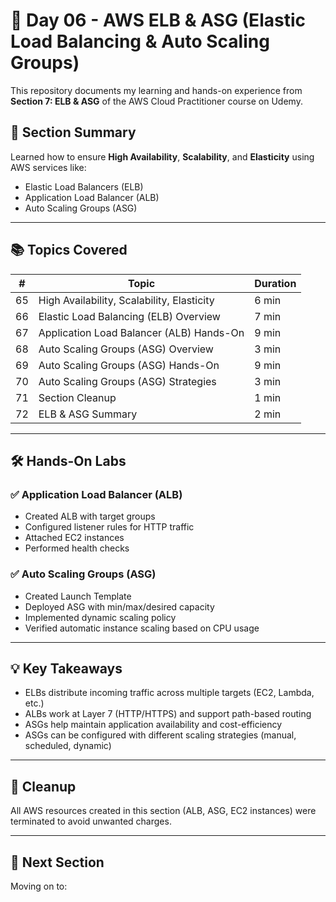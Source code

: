 
# 📘 Day 06 - AWS ELB & ASG (Elastic Load Balancing & Auto Scaling Groups)

This repository documents my learning and hands-on experience from **Section 7: ELB & ASG** of the AWS Cloud Practitioner course on Udemy.

## 🎯 Section Summary
Learned how to ensure **High Availability**, **Scalability**, and **Elasticity** using AWS services like:
- Elastic Load Balancers (ELB)
- Application Load Balancer (ALB)
- Auto Scaling Groups (ASG)

---

## 📚 Topics Covered

| # | Topic | Duration |
|--|------------------------------|----------|
| 65 | High Availability, Scalability, Elasticity | 6 min |
| 66 | Elastic Load Balancing (ELB) Overview | 7 min |
| 67 | Application Load Balancer (ALB) Hands-On | 9 min |
| 68 | Auto Scaling Groups (ASG) Overview | 3 min |
| 69 | Auto Scaling Groups (ASG) Hands-On | 9 min |
| 70 | Auto Scaling Groups (ASG) Strategies | 3 min |
| 71 | Section Cleanup | 1 min |
| 72 | ELB & ASG Summary | 2 min |

---

## 🛠️ Hands-On Labs

### ✅ Application Load Balancer (ALB)
- Created ALB with target groups
- Configured listener rules for HTTP traffic
- Attached EC2 instances
- Performed health checks

### ✅ Auto Scaling Groups (ASG)
- Created Launch Template
- Deployed ASG with min/max/desired capacity
- Implemented dynamic scaling policy
- Verified automatic instance scaling based on CPU usage

---

## 💡 Key Takeaways
- ELBs distribute incoming traffic across multiple targets (EC2, Lambda, etc.)
- ALBs work at Layer 7 (HTTP/HTTPS) and support path-based routing
- ASGs help maintain application availability and cost-efficiency
- ASGs can be configured with different scaling strategies (manual, scheduled, dynamic)

---

## 🧼 Cleanup
All AWS resources created in this section (ALB, ASG, EC2 instances) were terminated to avoid unwanted charges.

---

## 🚀 Next Section
Moving on to:
